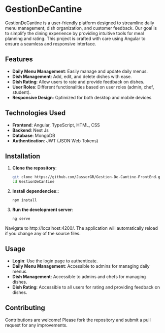 # GestionDeCantine

GestionDeCantine is a user-friendly platform designed to streamline daily menu management, dish organization, and customer feedback. Our goal is to simplify the dining experience by providing intuitive tools for meal planning and rating. This project is crafted with care using Angular to ensure a seamless and responsive interface.

## Features

- **Daily Menu Management**: Easily manage and update daily menus.
- **Dish Management**: Add, edit, and delete dishes with ease.
- **Dish Rating**: Allow users to rate and provide feedback on dishes.
- **User Roles**: Different functionalities based on user roles (admin, chef, student).
- **Responsive Design**: Optimized for both desktop and mobile devices.

## Technologies Used

- **Frontend**: Angular, TypeScript, HTML, CSS
- **Backend**: Nest Js
- **Database**: MongoDB
- **Authentication**: JWT (JSON Web Tokens)

## Installation

1. **Clone the repository**:
   ```sh
   git clone https://github.com/JasserGR/Gestion-De-Cantine-FrontEnd.git
   cd GestionDeCantine
   ```
2. **Install dependencies:**:
   ```sh
   npm install
   ```
3. **Run the development server**:
   ```sh
   ng serve
   ```
Navigate to http://localhost:4200/. The application will automatically reload if you change any of the source files.
## Usage

- **Login**: Use the login page to authenticate.
- **Daily Menu Management**: Accessible to admins for managing daily menus.
- **Dish Management**: Accessible to admins and chefs for managing dishes.
- **Dish Rating**: Accessible to all users for rating and providing feedback on dishes.

## Contributing

Contributions are welcome! Please fork the repository and submit a pull request for any improvements.



